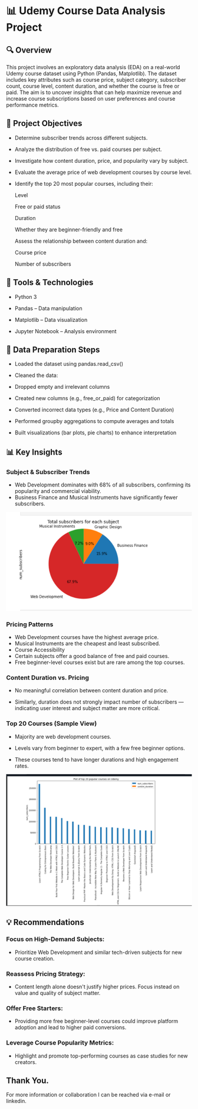 # 📊 Udemy Course Data Analysis Project

## 🔍 Overview
This project involves an exploratory data analysis (EDA) on a real-world Udemy course dataset using Python (Pandas, Matplotlib). The dataset includes key attributes such as course price,
subject category, subscriber count, course level, content duration, and whether the course is free or paid.
The aim is to uncover insights that can help maximize revenue and increase course subscriptions based on user preferences and course performance metrics.

## 🧠 Project Objectives
* Determine subscriber trends across different subjects.

* Analyze the distribution of free vs. paid courses per subject.

* Investigate how content duration, price, and popularity vary by subject.

* Evaluate the average price of web development courses by course level.

* Identify the top 20 most popular courses, including their:

  Level

  Free or paid status

  Duration

  Whether they are beginner-friendly and free

  Assess the relationship between content duration and:

  Course price

  Number of subscribers

## 🧰 Tools & Technologies
* Python 3

* Pandas – Data manipulation

* Matplotlib – Data visualization

* Jupyter Notebook – Analysis environment

## 🔄 Data Preparation Steps
* Loaded the dataset using pandas.read_csv()

* Cleaned the data:

* Dropped empty and irrelevant columns

* Created new columns (e.g., free_or_paid) for categorization

* Converted incorrect data types (e.g., Price and Content Duration)

* Performed groupby aggregations to compute averages and totals

* Built visualizations (bar plots, pie charts) to enhance interpretation

## 📊 Key Insights
### Subject & Subscriber Trends
* Web Development dominates with 68% of all subscribers, confirming its popularity and commercial viability.
* Business Finance and Musical Instruments have significantly fewer subscribers.

![subscriber distribution](https://github.com/ahanspaschal/My-Udemy-course-data-analysis-project-Python-/blob/main/subscriber%20distribution.png)

### Pricing Patterns
* Web Development courses have the highest average price.
* Musical Instruments are the cheapest and least subscribed.
* Course Accessibility
* Certain subjects offer a good balance of free and paid courses.
* Free beginner-level courses exist but are rare among the top courses.


### Content Duration vs. Pricing
* No meaningful correlation between content duration and price.

* Similarly, duration does not strongly impact number of subscribers — indicating user interest and subject matter are more critical.

### Top 20 Courses (Sample View)
* Majority are web development courses.

* Levels vary from beginner to expert, with a few free beginner options.

* These courses tend to have longer durations and high engagement rates.

![20 courses](https://github.com/ahanspaschal/My-Udemy-course-data-analysis-project-Python-/blob/main/20%20courses.png)


## 💡 Recommendations
### Focus on High-Demand Subjects:

* Prioritize Web Development and similar tech-driven subjects for new course creation.

### Reassess Pricing Strategy:

* Content length alone doesn't justify higher prices. Focus instead on value and quality of subject matter.

### Offer Free Starters:

* Providing more free beginner-level courses could improve platform adoption and lead to higher paid conversions.

### Leverage Course Popularity Metrics:

* Highlight and promote top-performing courses as case studies for new creators.

## Thank You.
For more information or collaboration I can be reached via e-mail or linkedin.










